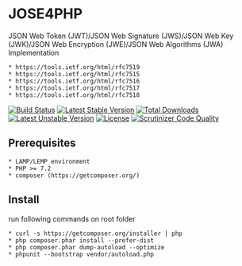 # JOSE4PHP

JSON Web Token (JWT)/JSON Web Signature (JWS)/JSON Web Key (JWK)/JSON Web Encryption (JWE)/JSON Web Algorithms (JWA)
Implementation

    * https://tools.ietf.org/html/rfc7519
    * https://tools.ietf.org/html/rfc7515
    * https://tools.ietf.org/html/rfc7516
    * https://tools.ietf.org/html/rfc7517
    * https://tools.ietf.org/html/rfc7518

[![Build Status](https://travis-ci.org/smarcet/JOSE4PHP.svg)](https://travis-ci.org/smarcet/JOSE4PHP)
[![Latest Stable Version](https://poser.pugx.org/smarcet/jose4php/v/stable)](https://packagist.org/packages/smarcet/jose4php)
[![Total Downloads](https://poser.pugx.org/smarcet/jose4php/downloads)](https://packagist.org/packages/smarcet/jose4php)
[![Latest Unstable Version](https://poser.pugx.org/smarcet/jose4php/v/unstable)](https://packagist.org/packages/smarcet/jose4php)
[![License](https://poser.pugx.org/smarcet/jose4php/license)](https://packagist.org/packages/smarcet/jose4php)
[![Scrutinizer Code Quality](https://scrutinizer-ci.com/g/smarcet/JOSE4PHP/badges/quality-score.png?b=master)](https://scrutinizer-ci.com/g/smarcet/JOSE4PHP/?branch=master)

## Prerequisites

    * LAMP/LEMP environment
    * PHP >= 7.2
    * composer (https://getcomposer.org/)

## Install

run following commands on root folder


    * curl -s https://getcomposer.org/installer | php
    * php composer.phar install --prefer-dist
    * php composer.phar dump-autoload --optimize
    * phpunit --bootstrap vendor/autoload.php 